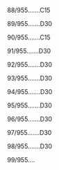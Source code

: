 88/955.......C15 


89/955.......D30 


90/955.......C15 


91/955.......D30 


92/955.......D30 


93/955.......D30 


94/955.......D30 


95/955.......D30 


96/955.......D30 


97/955.......D30 


98/955.......D30 


99/955.... 

